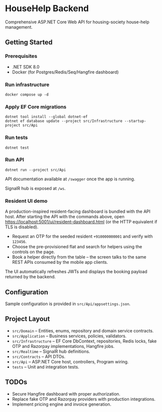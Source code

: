 # HouseHelp Backend

Comprehensive ASP.NET Core Web API for housing-society house-help management.

## Getting Started

### Prerequisites
- .NET SDK 8.0
- Docker (for Postgres/Redis/Seq/Hangfire dashboard)

### Run infrastructure
```
docker compose up -d
```

### Apply EF Core migrations
```
dotnet tool install --global dotnet-ef
dotnet ef database update --project src/Infrastructure --startup-project src/Api
```

### Run tests
```
dotnet test
```

### Run API
```
dotnet run --project src/Api
```

API documentation available at `/swagger` once the app is running.

SignalR hub is exposed at `/ws`.

### Resident UI demo

A production-inspired resident-facing dashboard is bundled with the API host. After starting the API with the commands above, open [https://localhost:5001/ui/resident-dashboard.html](https://localhost:5001/ui/resident-dashboard.html) (or the HTTP equivalent if TLS is disabled).

- Request an OTP for the seeded resident `+910000000001` and verify with `123456`.
- Choose the pre-provisioned flat and search for helpers using the controls on the page.
- Book a helper directly from the table – the screen talks to the same REST APIs consumed by the mobile app clients.

The UI automatically refreshes JWTs and displays the booking payload returned by the backend.

## Configuration

Sample configuration is provided in `src/Api/appsettings.json`.

## Project Layout
- `src/Domain` – Entities, enums, repository and domain service contracts.
- `src/Application` – Business services, policies, validators.
- `src/Infrastructure` – EF Core DbContext, repositories, Redis locks, fake OTP and Razorpay implementations, Hangfire jobs.
- `src/Realtime` – SignalR hub definitions.
- `src/Contracts` – API DTOs.
- `src/Api` – ASP.NET Core host, controllers, Program wiring.
- `tests` – Unit and integration tests.

## TODOs
- Secure Hangfire dashboard with proper authorization.
- Replace fake OTP and Razorpay providers with production integrations.
- Implement pricing engine and invoice generation.
